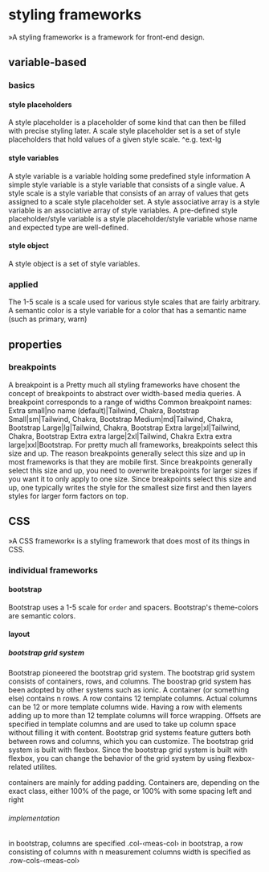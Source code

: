 # styling frameworks

»A styling framework« is a framework for front-end design.

## variable-based

### basics

#### style placeholders

A style placeholder is a placeholder of some kind that can then be filled with precise styling later.
A scale style placeholder set is a set of style placeholders that hold values of a given style scale.
^e.g. text-lg

#### style variables

A style variable is a variable holding some predefined style information
A simple style variable is a style variable that consists of a single value.
A style scale is a style variable that consists of an array of values that gets assigned to a scale style placeholder set.
A style associative array is a style variable is an associative array of style variables.
A pre-defined style placeholder/style variable is a style placeholder/style variable whose name and expected type are well-defined.

#### style object

A style object is a set of style variables.

### applied

The 1-5 scale is a scale used for various style scales that are fairly arbitrary.
A semantic color is a style variable for a color that has a semantic name (such as primary, warn)

## properties

### breakpoints

A breakpoint is a 
Pretty much all styling frameworks have chosent the concept of breakpoints to abstract over width-based media queries.
A breakpoint corresponds to a range of widths
Common breakpoint names:
Extra small|no name (default)|Tailwind, Chakra, Bootstrap
Small|sm|Tailwind, Chakra, Bootstrap
Medium|md|Tailwind, Chakra, Bootstrap
Large|lg|Tailwind, Chakra, Bootstrap
Extra large|xl|Tailwind, Chakra, Bootstrap
Extra extra large|2xl|Tailwind, Chakra
Extra extra large|xxl|Bootstrap.
For pretty much all frameworks, breakpoints select this size and up.
The reason breakpoints generally select this size and up in most frameworks is that they are mobile first.
Since breakpoints generally select this size and up, you need to overwrite breakpoints for larger sizes if you want it to only apply to one size.
Since breakpoints select this size and up, one typically writes the style for the smallest size first and then layers  styles for larger form factors on top.


## CSS

»A CSS framework« is a styling framework that does most of its things in CSS.

### individual frameworks

#### bootstrap

Bootstrap uses a 1-5 scale for `order` and spacers. 
Bootstrap's theme-colors are semantic colors.

#### layout

##### bootstrap grid system

Bootstrap pioneered the bootstrap grid system.
The bootstrap grid system consists of containers, rows, and columns.
The boostrap grid system has been adopted by other systems such as ionic.
A container (or something else) contains n rows.
A row contains 12 template columns.
Actual columns can be 12 or more template columns wide.
Having a row with elements adding up to more than 12 template columns will force wrapping.
Offsets are specified in template columns and are used to take up column space without filling it with content.
Bootstrap grid systems feature gutters both between rows and columns, which you can customize.
The bootstrap grid system is built with flexbox.
Since the bootstrap grid system is built with flexbox, you can change the behavior of the grid system by using flexbox-related utilites.

containers are mainly for adding padding.
Containers are, depending on the exact class, either 100% of the page, or 100% with some spacing left and right

###### implementation

in bootstrap, columns are specified .col-‹meas-col›
in bootstrap, a row consisting of columns with n measurement columns width is specified as .row-cols-‹meas-col›

